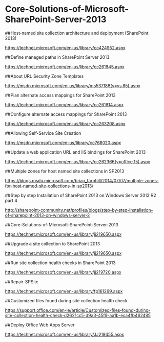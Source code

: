  
# Core-Solutions-of-Microsoft-SharePoint-Server-2013

##Host-named site collection architecture and deployment (SharePoint 2013)

https://technet.microsoft.com/en-us/library/cc424952.aspx

##Define managed paths in SharePoint Server 2013

https://technet.microsoft.com/en-us/library/cc261845.aspx

##About URL Security Zone Templates

https://msdn.microsoft.com/en-us/library/ms537186(v=vs.85).aspx

##Plan alternate access mappings for SharePoint 2013

https://technet.microsoft.com/en-us/library/cc261814.aspx

##Configure alternate access mappings for SharePoint 2013

https://technet.microsoft.com/en-us/library/cc263208.aspx

##Allowing Self-Service Site Creation

https://msdn.microsoft.com/en-us/library/cc768020.aspx

##Update a web application URL and IIS bindings for SharePoint 2013

https://technet.microsoft.com/en-us/library/cc262366(v=office.15).aspx

##Multiple zones for host named site collections in SP2013

https://blogs.msdn.microsoft.com/brian_farnhill/2014/07/07/multiple-zones-for-host-named-site-collections-in-sp2013/

##Step by step Installation of SharePoint 2013 on Windows Server 2012 R2 part 4

http://sharepoint-community.net/profiles/blogs/step-by-step-installation-of-sharepoint-2013-on-windows-server-2


##Core-Solutions-of-Microsoft-SharePoint-Server-2013

https://technet.microsoft.com/en-us/library/jj219650.aspx


##Upgrade a site collection to SharePoint 2013

https://technet.microsoft.com/en-us/library/jj219650.aspx

##Run site collection health checks in SharePoint 2013

https://technet.microsoft.com/en-us/library/jj219720.aspx

##Repair-SPSite

https://technet.microsoft.com/en-us/library/fp161269.aspx
 
##Customized files found during site collection health check 

https://support.office.com/en-ie/article/Customized-files-found-during-site-collection-health-check-d2621cc5-d9a3-45f9-aa1b-eca4fb462485

##Deploy Office Web Apps Server

https://technet.microsoft.com/en-us/library/JJ219455.aspx
